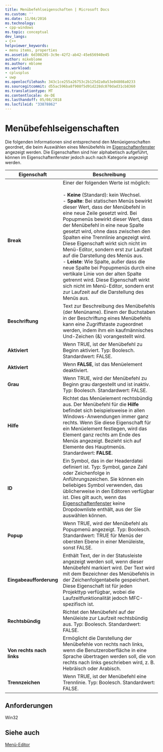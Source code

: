 ```yaml
---
title: Menübefehlseigenschaften | Microsoft Docs
ms.custom: ''
ms.date: 11/04/2016
ms.technology:
- cpp-windows
ms.topic: conceptual
dev_langs:
- C++
helpviewer_keywords:
- menu items, properties
ms.assetid: 6d308205-3c9e-42f2-ab42-45e656940e45
author: mikeblome
ms.author: mblome
ms.workload:
- cplusplus
- uwp
ms.openlocfilehash: 343c1ce255a26753c2b125d2a0a53e04808a0233
ms.sourcegitcommit: d55ac596ba8f908f5d91d228dc070dad31cb8360
ms.translationtype: MT
ms.contentlocale: de-DE
ms.lasthandoff: 05/08/2018
ms.locfileid: "33878862"
---
```

# <a name="menu-command-properties"></a>Menübefehlseigenschaften
Die folgenden Informationen sind entsprechend den Menüeigenschaften geordnet, die beim Auswählen eines Menübefehls im [Eigenschaftenfenster](/visualstudio/ide/reference/properties-window) angezeigt werden. Die Eigenschaften sind hier alphabetisch aufgeführt, können im Eigenschaftenfenster jedoch auch nach Kategorie angezeigt werden.  
  
|Eigenschaft|Beschreibung|  
|--------------|-----------------|  
|**Break**|Einer der folgenden Werte ist möglich:<br /><br /> -   **Keine** (Standard): kein Wechsel.<br />-   **Spalte**: Bei statischen Menüs bewirkt dieser Wert, dass der Menübefehl in eine neue Zeile gesetzt wird. Bei Popupmenüs bewirkt dieser Wert, dass der Menübefehl in eine neue Spalte gesetzt wird, ohne dass zwischen den Spalten eine Trennlinie angezeigt wird. Diese Eigenschaft wirkt sich nicht im Menü-Editor, sondern erst zur Laufzeit auf die Darstellung des Menüs aus.<br />-   **Leiste**: Wie Spalte, außer dass die neue Spalte bei Popupmenüs durch eine vertikale Linie von der alten Spalte getrennt wird. Diese Eigenschaft wirkt sich nicht im Menü-Editor, sondern erst zur Laufzeit auf die Darstellung des Menüs aus.|  
|**Beschriftung**|Text zur Beschreibung des Menübefehls (der Menüname). Einem der Buchstaben in der Beschriftung eines Menübefehls kann eine Zugriffstaste zugeordnet werden, indem ihm ein kaufmännisches Und-Zeichen (&) vorangestellt wird.|  
|**Aktiviert**|Wenn TRUE, ist der Menübefehl zu Beginn aktiviert. Typ: Boolesch. Standardwert: FALSE.|  
|**Aktiviert**|Wenn **FALSE**, ist das Menüelement deaktiviert.|  
|**Grau**|Wenn TRUE, wird der Menübefehl zu Beginn grau dargestellt und ist inaktiv. Typ: Boolesch. Standardwert: FALSE.|  
|**Hilfe**|Richtet das Menüelement rechtsbündig aus. Der Menübefehl für die **Hilfe** befindet sich beispielsweise in allen Windows-Anwendungen immer ganz rechts. Wenn Sie diese Eigenschaft für ein Menüelement festlegen, wird das Element ganz rechts am Ende des Menüs angezeigt. Bezieht sich auf Elemente des Hauptmenüs. Standardwert: **FALSE**.|  
|**ID**|Ein Symbol, das in der Headerdatei definiert ist. Typ: Symbol, ganze Zahl oder Zeichenfolge in Anführungszeichen. Sie können ein beliebiges Symbol verwenden, das üblicherweise in den Editoren verfügbar ist. Dies gilt auch, wenn das [Eigenschaftenfenster](/visualstudio/ide/reference/properties-window) keine Dropdownliste enthält, aus der Sie auswählen können.|  
|**Popup**|Wenn TRUE, wird der Menübefehl als Popupmenü angezeigt. Typ: Boolesch. Standardwert: TRUE für Menüs der obersten Ebene in einer Menüleiste, sonst FALSE.|  
|**Eingabeaufforderung**|Enthält Text, der in der Statusleiste angezeigt werden soll, wenn dieser Menübefehl markiert wird. Der Text wird mit dem Bezeichner des Menübefehls in der Zeichenfolgentabelle gespeichert. Diese Eigenschaft ist für jeden Projekttyp verfügbar, wobei die Laufzeitfunktionalität jedoch MFC-spezifisch ist.|  
|**Rechtsbündig**|Richtet den Menübefehl auf der Menüleiste zur Laufzeit rechtsbündig aus. Typ: Boolesch. Standardwert: FALSE.|  
|**Von rechts nach links**|Ermöglicht die Darstellung der Menübefehle von rechts nach links, wenn die Benutzeroberfläche in eine Sprache übertragen werden soll, die von rechts nach links geschrieben wird, z. B. Hebräisch oder Arabisch.|  
|**Trennzeichen**|Wenn TRUE, ist der Menübefehl eine Trennlinie. Typ: Boolesch. Standardwert: FALSE.|  
  

  
## <a name="requirements"></a>Anforderungen  
 Win32  
  
## <a name="see-also"></a>Siehe auch  
 [Menü-Editor](../windows/menu-editor.md)